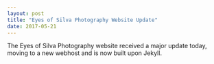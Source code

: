 ```yaml
---
layout: post
title: "Eyes of Silva Photography Website Update"
date: 2017-05-21
---
```

The Eyes of Silva Photography website received a major update today, moving to a new webhost and is now built upon Jekyll.
